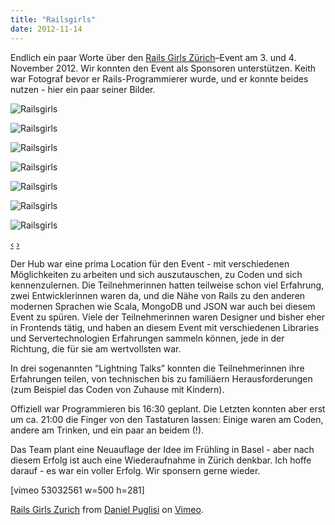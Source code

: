 ```yaml
---
title: "Railsgirls"
date: 2012-11-14
---
```


Endlich ein paar Worte über den [Rails Girls Zürich](http://railsgirls.ch)–Event am 3. und 4. November 2012. Wir konnten den Event als Sponsoren unterstützen. Keith war Fotograf bevor er Rails-Programmierer wurde, und er konnte beides nutzen - hier ein paar seiner Bilder.

![Railsgirls](/images/railsgirls_zurich_036.jpg)

![Railsgirls](/images/railsgirls_zurich_049.jpg)

![Railsgirls](/images/railsgirls_zurich_161.jpg)

![Railsgirls](/images/railsgirls_zurich_301.jpg)

![Railsgirls](/images/railsgirls_zurich_414.jpg)

![Railsgirls](/images/railsgirls_zurich_461.jpg)

![Railsgirls](/images/railsgirls_zurich_475.jpg)

[‹](#blog_carousel) [›](#blog_carousel)

Der Hub war eine prima Location für den Event - mit verschiedenen Möglichkeiten zu arbeiten und sich auszutauschen, zu Coden und sich kennenzulernen. Die Teilnehmerinnen hatten teilweise schon viel Erfahrung, zwei Entwicklerinnen waren da, und die Nähe von Rails zu den anderen modernen Sprachen wie Scala, MongoDB und JSON war auch bei diesem Event zu spüren. Viele der Teilnehmerinnen waren Designer und bisher eher in Frontends tätig, und haben an diesem Event mit verschiedenen Libraries und Servertechnologien Erfahrungen sammeln können, jede in der Richtung, die für sie am wertvollsten war.

In drei sogenannten “Lightning Talks” konnten die Teilnehmerinnen ihre Erfahrungen teilen, von technischen bis zu familiäern Herausforderungen (zum Beispiel das Coden von Zuhause mit Kindern).

Offiziell war Programmieren bis 16:30 geplant. Die Letzten konnten aber erst um ca. 21:00 die Finger von den Tastaturen lassen: Einige waren am Coden, andere am Trinken, und ein paar an beidem (!).

Das Team plant eine Neuauflage der Idee im Frühling in Basel - aber nach diesem Erfolg ist auch eine Wiederaufnahme in Zürich denkbar. Ich hoffe darauf - es war ein voller Erfolg. Wir sponsern gerne wieder.

\[vimeo 53032561 w=500 h=281\]

[Rails Girls Zurich](http://vimeo.com/53032561) from [Daniel Puglisi](http://vimeo.com/danielpuglisi) on [Vimeo](http://vimeo.com).
